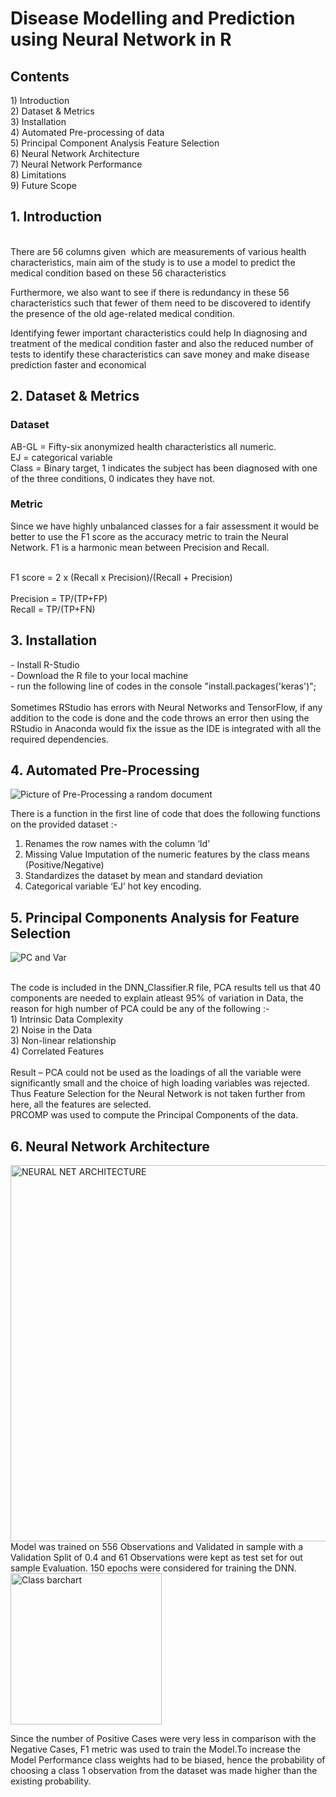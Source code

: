<h1>Disease Modelling and Prediction using Neural Network in R</h1>
<h2>Contents</h2>
1) Introduction <br>
2) Dataset & Metrics <br>
3) Installation <br>
4) Automated Pre-processing of data <br>
5) Principal Component Analysis Feature Selection <br>
6) Neural Network Architecture <br>
7) Neural Network Performance <br>
8) Limitations <br>
9) Future Scope <br>

<h2> 1. Introduction </h2>
<br>
There are 56 columns given  which are measurements of various health characteristics, main aim of the study is to use a model to predict the medical condition based on these 56 characteristics<br>

Furthermore, we also want to see if there is redundancy in these 56 characteristics such that fewer of them need to be discovered to identify the presence of the old age-related medical condition. <br>

Identifying fewer important characteristics could help In diagnosing and treatment of the medical condition faster and also the reduced number of tests to identify these characteristics can save money and make disease prediction faster and economical



<h2> 2. Dataset & Metrics</h2>
<h3>Dataset</h3>
AB-GL = Fifty-six anonymized health characteristics all numeric.<br>
EJ = categorical variable <br>
Class = Binary target, 1 indicates the subject has been diagnosed with one of the three conditions, 0 indicates they have not.<br>
<h3>Metric</h3>
Since we have highly unbalanced classes for a fair assessment it would be better to use the F1 score as the accuracy metric to train the Neural Network. F1 is a harmonic mean between Precision and Recall.<br><br>


F1 score = 2 x (Recall x Precision)/(Recall + Precision)<br><br>
Precision = TP/(TP+FP) <br>
Recall = TP/(TP+FN)

<h2> 3. Installation</h2>
- Install R-Studio <br>
- Download the R file to your local machine <br>
- run the following line of codes in the console 
"install.packages('keras')"; <br>
<br>
Sometimes RStudio has errors with Neural Networks and TensorFlow, if any addition to the code is done and the code throws an error then using the RStudio in Anaconda would fix the issue as the IDE is integrated with all the required dependencies.

<h2> 4. Automated Pre-Processing </h2>

![Picture of Pre-Processing a random document](https://github.com/ACM40960/project-patrick-tom-chacko/assets/134104897/1c2881bc-1a70-4d49-a715-515b702d21cd) 

There is a function in the first line of code that does the following functions on the provided dataset :- <br>
1) Renames the row names with the column ‘Id’<br>
2) Missing Value Imputation of the numeric features by the class means (Positive/Negative)<br>
3) Standardizes the dataset by mean and standard deviation<br>
4) Categorical variable ‘EJ’ hot key encoding.<br>

<h2> 5. Principal Components Analysis for Feature Selection</h2>


![PC and Var](https://github.com/ACM40960/project-patrick-tom-chacko/assets/134104897/d7859098-7968-4b2a-a9ab-2bfb88f2f544)


<br>
The code is included in the DNN_Classifier.R file, PCA results tell us that 40 components are needed to explain atleast 95% of variation in Data, the reason for high number of PCA could be any of the following :- <br>
1) Intrinsic Data Complexity <br>
2) Noise in the Data<br>
3) Non-linear relationship<br>
4) Correlated Features<br>
<br>
Result – PCA could not be used as the loadings of all the variable were significantly small and the choice of high loading variables was rejected.<br>
Thus Feature  Selection for the Neural Network is not taken further from here, all the features are selected. <br>
PRCOMP was used to compute the Principal Components of the data.

<h2> 6. Neural Network Architecture</h2>

<img width="602" alt="NEURAL NET ARCHITECTURE" src="https://github.com/ACM40960/project-patrick-tom-chacko/assets/134104897/ad67c32b-5231-4ce4-afcb-7e9cd09d5954">
<br>
Model was trained on 556 Observations and Validated in sample with a Validation Split of 0.4 and 61 Observations were kept as test set for out sample Evaluation. 150 epochs were considered for training the DNN.<br>

<img width="242" alt="Class barchart" src="https://github.com/ACM40960/project-patrick-tom-chacko/assets/134104897/40acb963-a274-4805-8885-fb4ccff21566">

Since the number of Positive Cases were very less in comparison with the Negative Cases, F1 metric was used to train the Model.To increase the Model Performance class weights had to be biased, hence the probability of choosing a class 1 observation from the dataset was made higher than the existing probability.


